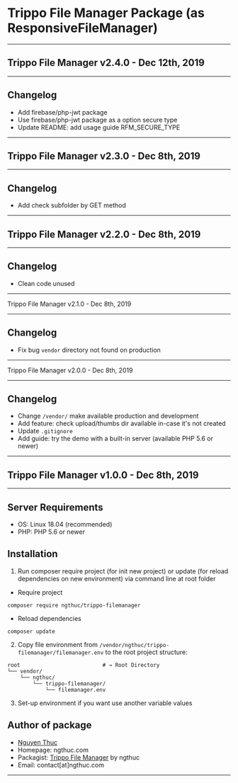 # Trippo File Manager Package (as ResponsiveFileManager)

*********************************************
## Trippo File Manager v2.4.0 - Dec 12th, 2019
*********************************************
## Changelog
* Add firebase/php-jwt package
* Use firebase/php-jwt package as a option secure type
* Update README: add usage guide RFM_SECURE_TYPE
*********************************************
## Trippo File Manager v2.3.0 - Dec 8th, 2019
*********************************************
## Changelog
* Add check subfolder by GET method
*********************************************
## Trippo File Manager v2.2.0 - Dec 8th, 2019
*********************************************
## Changelog
* Clean code unused
*********************************************
Trippo File Manager v2.1.0 - Dec 8th, 2019
*********************************************
## Changelog
* Fix bug `vendor` directory not found on production
*********************************************
Trippo File Manager v2.0.0 - Dec 8th, 2019
*********************************************
## Changelog
* Change `/vendor/` make available production and development
* Add feature: check upload/thumbs dir available in-case it's not created
* Update `.gitignore`
* Add guide: try the demo with a built-in server (available PHP 5.6 or newer)
*********************************************
## Trippo File Manager v1.0.0 - Dec 8th, 2019
*********************************************
## Server Requirements
* OS: Linux 18.04 (recommended)
* PHP: PHP 5.6 or newer

## Installation
1. Run composer require project (for init new project) or update (for reload dependencies on new environment) via command line at root folder
* Require project
```shell
composer require ngthuc/trippo-filemanager
```
* Reload dependencies
```shell
composer update
```
2. Copy file environment from `/vendor/ngthuc/trippo-filemanager/filemanager.env` to the root project structure:
```shell
root                          # → Root Directory
└── vendor/
    └── ngthuc/
        └── trippo-filemanager/
            └── filemanager.env
```
3. Set-up environment if you want use another variable values

## Author of package
* [Nguyen Thuc](https://ngthuc.github.io/)
* Homepage: ngthuc.com
* Packagist: [Trippo File Manager](https://packagist.org/packages/ngthuc/trippo-filemanager) by ngthuc
* Email: contact[at]ngthuc.com
*********************************************
